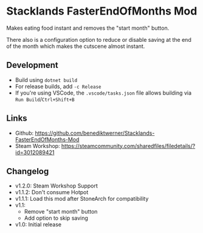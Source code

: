 # Stacklands FasterEndOfMonths Mod

Makes eating food instant and removes the "start month" button.

There also is a configuration option to reduce or disable saving at the end of the month which makes the cutscene almost instant.

## Development

- Build using `dotnet build`
- For release builds, add `-c Release`
- If you're using VSCode, the `.vscode/tasks.json` file allows building via `Run Build`/`Ctrl+Shift+B`

## Links

- Github: https://github.com/benediktwerner/Stacklands-FasterEndOfMonths-Mod
- Steam Workshop: https://steamcommunity.com/sharedfiles/filedetails/?id=3012089421

## Changelog

- v1.2.0: Steam Workshop Support
- v1.1.2: Don't consume Hotpot
- v1.1.1: Load this mod after StoneArch for compatibility
- v1.1:
  - Remove "start month" button
  - Add option to skip saving
- v1.0: Initial release
